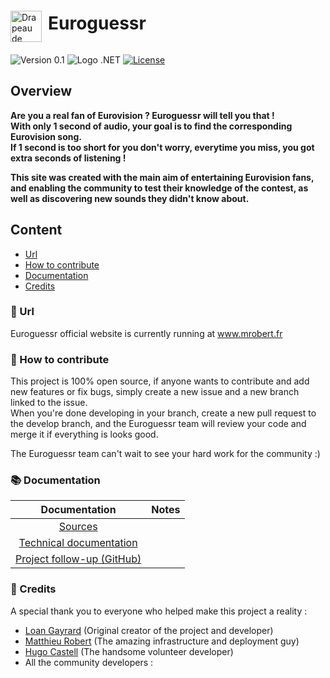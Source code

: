 <div style="display: flex; align-items: center;">
  <img src="https://images.emojiterra.com/twitter/v13.1/512px/1f1ea-1f1fa.png" alt="Drapeau de l'Europe" width="50" style="margin-top: 30px;margin-right:10px">
  <h1>Euroguessr</h1>
</div>


![Version 0.1](https://img.shields.io/badge/Version-0.1-green
)
![Logo .NET](https://img.shields.io/badge/-.NET%206.0-blueviolet)
[![License](https://img.shields.io/badge/License-Apache_2.0-blue.svg)](https://opensource.org/licenses/Apache-2.0)



## Overview

**Are you a real fan of Eurovision ? Euroguessr will tell you that !  
With only 1 second of audio, your goal is to find the corresponding Eurovision song.  
If 1 second is too short for you don't worry, everytime you miss, you got extra seconds of listening !**

**This site was created with the main aim of entertaining Eurovision fans, and enabling the community to test their knowledge of the contest, as well as discovering new sounds they didn't know about.**

## Content

- [Url](#-url)
- [How to contribute](#-how-to-contribute)
- [Documentation](#-documentation)
- [Credits](#-credits)

### 🔗 Url

Euroguessr official website is currently running at www.mrobert.fr



### 🌱 How to contribute

This project is 100% open source, if anyone wants to contribute and add new features or fix bugs, simply create a new issue and a new branch linked to the issue.  
When you're done developing in your branch, create a new pull request to the develop branch, and the Euroguessr team will review your code and merge it if everything is looks good.

The Euroguessr team can't wait to see your hard work for the community :)

### 📚 Documentation

|                                    Documentation                                    | Notes |
|:-----------------------------------------------------------------------------------:|:-----:|
|                                  [Sources](./src)                                   | |
|            [Technical documentation](./docs/technical_documentation.md)             | |
| [Project follow-up (GitHub)](https://app.clickup.com/9012048428/v/l/7-9012048428-1) | |

### 👥 Credits

A special thank you to everyone who helped make this project a reality :

- [Loan Gayrard](https://github.com/Sonixray) (Original creator of the project and developer)
- [Matthieu Robert](https://github.com/matthieurobert) (The amazing infrastructure and deployment guy)
- [Hugo Castell](https://github.com/Hugo-CASTELL) (The handsome volunteer developer)
- All the community developers :